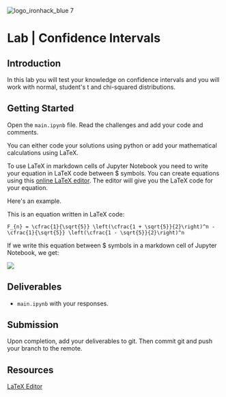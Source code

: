 ![logo_ironhack_blue 7](https://user-images.githubusercontent.com/23629340/40541063-a07a0a8a-601a-11e8-91b5-2f13e4e6b441.png)


# Lab | Confidence Intervals

## Introduction

In this lab you will test your knowledge on confidence intervals and you will work with normal, student's t and chi-squared distributions. 

## Getting Started

Open the `main.ipynb` file. Read the challenges and add your code and comments. 

You can either code your solutions using python or add your mathematical calculations using LaTeX. 

To use LaTeX in markdown cells of Jupyter Notebook you need to write your equation in LaTeX code between $ symbols. You can create equations using this [online LaTeX editor](https://latex.codecogs.com/eqneditor/editor.php). The editor will give you the LaTeX code for your equation. 

Here's an example.

This is an equation written in LaTeX code:

```
F_{n} = \cfrac{1}{\sqrt{5}} \left(\cfrac{1 + \sqrt{5}}{2}\right)^n - \cfrac{1}{\sqrt{5}} \left(\cfrac{1 - \sqrt{5}}{2}\right)^n
```

If we write this equation between $ symbols in a markdown cell of Jupyter Notebook, we get:

<img src="https://latex.codecogs.com/gif.latex?F_%7Bn%7D%20%3D%20%5Ccfrac%7B1%7D%7B%5Csqrt%7B5%7D%7D%20%5Cleft%28%5Ccfrac%7B1%20&plus;%20%5Csqrt%7B5%7D%7D%7B2%7D%5Cright%29%5En%20-%20%5Ccfrac%7B1%7D%7B%5Csqrt%7B5%7D%7D%20%5Cleft%28%5Ccfrac%7B1%20-%20%5Csqrt%7B5%7D%7D%7B2%7D%5Cright%29%5En" /> 

## Deliverables

- `main.ipynb` with your responses.

## Submission

Upon completion, add your deliverables to git. Then commit git and push your branch to the remote.

## Resources
[LaTeX Editor](https://latex.codecogs.com/eqneditor/editor.php)
